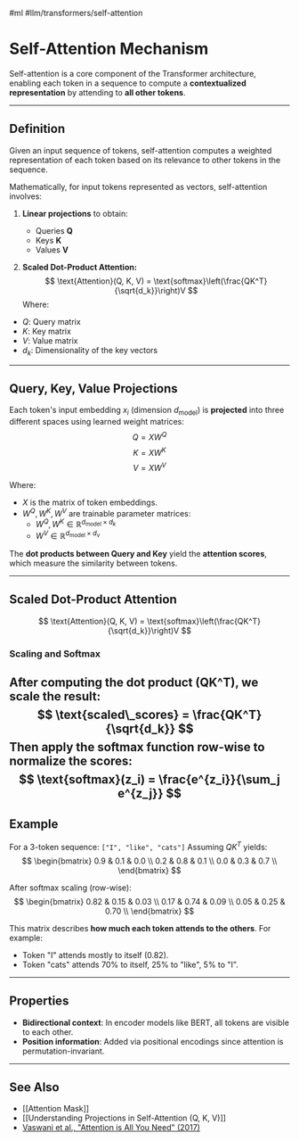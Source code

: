 #ml #llm/transformers/self-attention
# Self-Attention Mechanism

Self-attention is a core component of the Transformer architecture, enabling each token in a sequence to compute a **contextualized representation** by attending to **all other tokens**.

---
## Definition

Given an input sequence of tokens, self-attention computes a weighted representation of each token based on its relevance to other tokens in the sequence.

Mathematically, for input tokens represented as vectors, self-attention involves:

1. **Linear projections** to obtain:
   - Queries **Q**
   - Keys **K**
   - Values **V**

2. **Scaled Dot-Product Attention:**
$$
\text{Attention}(Q, K, V) = \text{softmax}\left(\frac{QK^T}{\sqrt{d_k}}\right)V
$$
Where:
- $Q$: Query matrix
- $K$: Key matrix
- $V$: Value matrix
- $d_{k}$: Dimensionality of the key vectors

---
## Query, Key, Value Projections

Each token's input embedding $x_{i}$ (dimension $d_{\text{model}}$) is **projected** into three different spaces using learned weight matrices:
$$
Q = X W^Q
$$
$$
K = X W^K
$$
$$
V = X W^V
$$

Where:
- $X$ is the matrix of token embeddings.
- $W^Q, W^K, W^V$ are trainable parameter matrices:
  - $W^Q, W^K \in \mathbb{R}^{d_{\text{model}} \times d_k}$
  - $W^V \in \mathbb{R}^{d_{\text{model}} \times d_v}$

The **dot products between Query and Key** yield the **attention scores**, which measure the similarity between tokens.

---
## Scaled Dot-Product Attention
$$
\text{Attention}(Q, K, V) = \text{softmax}\left(\frac{QK^T}{\sqrt{d_k}}\right)V
$$
### Scaling and Softmax
After computing the dot product \(QK^T\), we **scale** the result:
$$
\text{scaled\_scores} = \frac{QK^T}{\sqrt{d_k}}
$$
Then apply the softmax function **row-wise** to normalize the scores:
$$
\text{softmax}(z_i) = \frac{e^{z_i}}{\sum_j e^{z_j}}
$$
---
## Example

For a 3-token sequence: `["I", "like", "cats"]`
Assuming $QK^T$ yields:
$$
\begin{bmatrix}
0.9 & 0.1 & 0.0 \\
0.2 & 0.8 & 0.1 \\
0.0 & 0.3 & 0.7 \\
\end{bmatrix}
$$

After softmax scaling (row-wise):
$$
\begin{bmatrix}
0.82 & 0.15 & 0.03 \\
0.17 & 0.74 & 0.09 \\
0.05 & 0.25 & 0.70 \\
\end{bmatrix}
$$

This matrix describes **how much each token attends to the others**. For example:
- Token "I" attends mostly to itself (0.82).
- Token "cats" attends 70% to itself, 25% to "like", 5% to "I".

---
## Properties
- **Bidirectional context**: In encoder models like BERT, all tokens are visible to each other.
- **Position information**: Added via positional encodings since attention is permutation-invariant.

---

## See Also
- [[Attention Mask]]
- [[Understanding Projections in Self-Attention (Q, K, V)]]
- [Vaswani et al., "Attention is All You Need" (2017)](https://arxiv.org/pdf/1706.03762)
